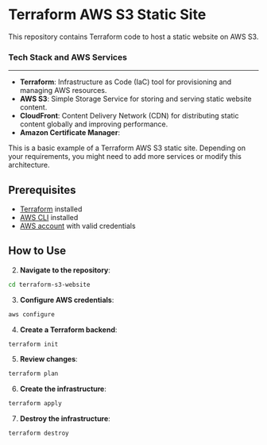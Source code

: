 Terraform AWS S3 Static Site
============================

This repository contains Terraform code to host a static website on AWS S3.


### Tech Stack and AWS Services
---------------------------

- **Terraform**: Infrastructure as Code (IaC) tool for provisioning and managing AWS resources.
- **AWS S3**: Simple Storage Service for storing and serving static website content.
- **CloudFront**: Content Delivery Network (CDN) for distributing static content globally and improving performance.
- **Amazon Certificate Manager**:

This is a basic example of a Terraform AWS S3 static site. Depending on your requirements, you might need to add more services or modify this architecture.


Prerequisites
-------------

- [Terraform](https://www.terraform.io/downloads.html) installed
- [AWS CLI](https://aws.amazon.com/cli/) installed
- [AWS account](https://aws.amazon.com/) with valid credentials

How to Use
----------


2. **Navigate to the repository**:

```bash
cd terraform-s3-website
```

3. **Configure AWS credentials**:

```bash
aws configure
```

4. **Create a Terraform backend**:

```bash
terraform init
```

5. **Review changes**:

```bash
terraform plan
```

6. **Create the infrastructure**:

```bash
terraform apply
```

7. **Destroy the infrastructure**:

```bash
terraform destroy
```